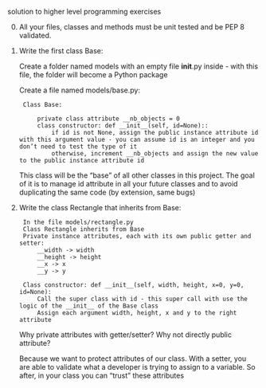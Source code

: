solution to higher level programming exercises

0. All your files, classes and methods must be unit tested and be PEP 8 validated.

1. Write the first class Base:

    Create a folder named models with an empty file __init__.py inside - with this file, the folder will become a Python package

    Create a file named models/base.py:

        Class Base:

            private class attribute __nb_objects = 0
            class constructor: def __init__(self, id=None)::
                if id is not None, assign the public instance attribute id with this argument value - you can assume id is an integer and you don’t need to test the type of it
                otherwise, increment __nb_objects and assign the new value to the public instance attribute id

    This class will be the “base” of all other classes in this project. The goal of it is to manage id attribute in all your future classes and to avoid duplicating the same code (by extension, same bugs)

2. Write the class Rectangle that inherits from Base:

        In the file models/rectangle.py
        Class Rectangle inherits from Base
        Private instance attributes, each with its own public getter and setter:
            __width -> width
            __height -> height
            __x -> x
            __y -> y

        Class constructor: def __init__(self, width, height, x=0, y=0, id=None):
            Call the super class with id - this super call with use the logic of the __init__ of the Base class
            Assign each argument width, height, x and y to the right attribute

    Why private attributes with getter/setter? Why not directly public attribute?

    Because we want to protect attributes of our class. With a setter, you are able to validate what a developer is trying to assign to a variable. So after, in your class you can “trust” these attributes